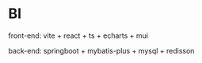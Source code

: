# BI

front-end: vite + react + ts + echarts + mui

back-end: springboot + mybatis-plus + mysql + redisson
